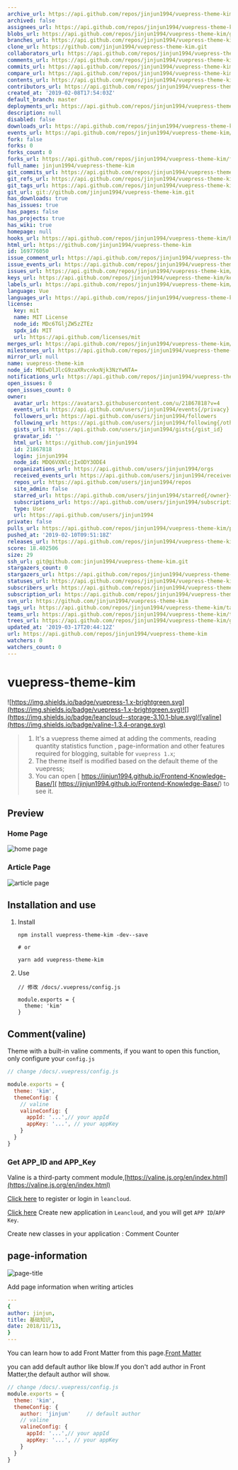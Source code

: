 ```yaml
---
archive_url: https://api.github.com/repos/jinjun1994/vuepress-theme-kim/{archive_format}{/ref}
archived: false
assignees_url: https://api.github.com/repos/jinjun1994/vuepress-theme-kim/assignees{/user}
blobs_url: https://api.github.com/repos/jinjun1994/vuepress-theme-kim/git/blobs{/sha}
branches_url: https://api.github.com/repos/jinjun1994/vuepress-theme-kim/branches{/branch}
clone_url: https://github.com/jinjun1994/vuepress-theme-kim.git
collaborators_url: https://api.github.com/repos/jinjun1994/vuepress-theme-kim/collaborators{/collaborator}
comments_url: https://api.github.com/repos/jinjun1994/vuepress-theme-kim/comments{/number}
commits_url: https://api.github.com/repos/jinjun1994/vuepress-theme-kim/commits{/sha}
compare_url: https://api.github.com/repos/jinjun1994/vuepress-theme-kim/compare/{base}...{head}
contents_url: https://api.github.com/repos/jinjun1994/vuepress-theme-kim/contents/{+path}
contributors_url: https://api.github.com/repos/jinjun1994/vuepress-theme-kim/contributors
created_at: '2019-02-08T17:54:03Z'
default_branch: master
deployments_url: https://api.github.com/repos/jinjun1994/vuepress-theme-kim/deployments
description: null
disabled: false
downloads_url: https://api.github.com/repos/jinjun1994/vuepress-theme-kim/downloads
events_url: https://api.github.com/repos/jinjun1994/vuepress-theme-kim/events
fork: false
forks: 0
forks_count: 0
forks_url: https://api.github.com/repos/jinjun1994/vuepress-theme-kim/forks
full_name: jinjun1994/vuepress-theme-kim
git_commits_url: https://api.github.com/repos/jinjun1994/vuepress-theme-kim/git/commits{/sha}
git_refs_url: https://api.github.com/repos/jinjun1994/vuepress-theme-kim/git/refs{/sha}
git_tags_url: https://api.github.com/repos/jinjun1994/vuepress-theme-kim/git/tags{/sha}
git_url: git://github.com/jinjun1994/vuepress-theme-kim.git
has_downloads: true
has_issues: true
has_pages: false
has_projects: true
has_wiki: true
homepage: null
hooks_url: https://api.github.com/repos/jinjun1994/vuepress-theme-kim/hooks
html_url: https://github.com/jinjun1994/vuepress-theme-kim
id: 169776050
issue_comment_url: https://api.github.com/repos/jinjun1994/vuepress-theme-kim/issues/comments{/number}
issue_events_url: https://api.github.com/repos/jinjun1994/vuepress-theme-kim/issues/events{/number}
issues_url: https://api.github.com/repos/jinjun1994/vuepress-theme-kim/issues{/number}
keys_url: https://api.github.com/repos/jinjun1994/vuepress-theme-kim/keys{/key_id}
labels_url: https://api.github.com/repos/jinjun1994/vuepress-theme-kim/labels{/name}
language: Vue
languages_url: https://api.github.com/repos/jinjun1994/vuepress-theme-kim/languages
license:
  key: mit
  name: MIT License
  node_id: MDc6TGljZW5zZTEz
  spdx_id: MIT
  url: https://api.github.com/licenses/mit
merges_url: https://api.github.com/repos/jinjun1994/vuepress-theme-kim/merges
milestones_url: https://api.github.com/repos/jinjun1994/vuepress-theme-kim/milestones{/number}
mirror_url: null
name: vuepress-theme-kim
node_id: MDEwOlJlcG9zaXRvcnkxNjk3NzYwNTA=
notifications_url: https://api.github.com/repos/jinjun1994/vuepress-theme-kim/notifications{?since,all,participating}
open_issues: 0
open_issues_count: 0
owner:
  avatar_url: https://avatars3.githubusercontent.com/u/21867818?v=4
  events_url: https://api.github.com/users/jinjun1994/events{/privacy}
  followers_url: https://api.github.com/users/jinjun1994/followers
  following_url: https://api.github.com/users/jinjun1994/following{/other_user}
  gists_url: https://api.github.com/users/jinjun1994/gists{/gist_id}
  gravatar_id: ''
  html_url: https://github.com/jinjun1994
  id: 21867818
  login: jinjun1994
  node_id: MDQ6VXNlcjIxODY3ODE4
  organizations_url: https://api.github.com/users/jinjun1994/orgs
  received_events_url: https://api.github.com/users/jinjun1994/received_events
  repos_url: https://api.github.com/users/jinjun1994/repos
  site_admin: false
  starred_url: https://api.github.com/users/jinjun1994/starred{/owner}{/repo}
  subscriptions_url: https://api.github.com/users/jinjun1994/subscriptions
  type: User
  url: https://api.github.com/users/jinjun1994
private: false
pulls_url: https://api.github.com/repos/jinjun1994/vuepress-theme-kim/pulls{/number}
pushed_at: '2019-02-10T09:51:18Z'
releases_url: https://api.github.com/repos/jinjun1994/vuepress-theme-kim/releases{/id}
score: 18.402506
size: 29
ssh_url: git@github.com:jinjun1994/vuepress-theme-kim.git
stargazers_count: 0
stargazers_url: https://api.github.com/repos/jinjun1994/vuepress-theme-kim/stargazers
statuses_url: https://api.github.com/repos/jinjun1994/vuepress-theme-kim/statuses/{sha}
subscribers_url: https://api.github.com/repos/jinjun1994/vuepress-theme-kim/subscribers
subscription_url: https://api.github.com/repos/jinjun1994/vuepress-theme-kim/subscription
svn_url: https://github.com/jinjun1994/vuepress-theme-kim
tags_url: https://api.github.com/repos/jinjun1994/vuepress-theme-kim/tags
teams_url: https://api.github.com/repos/jinjun1994/vuepress-theme-kim/teams
trees_url: https://api.github.com/repos/jinjun1994/vuepress-theme-kim/git/trees{/sha}
updated_at: '2019-03-17T20:44:12Z'
url: https://api.github.com/repos/jinjun1994/vuepress-theme-kim
watchers: 0
watchers_count: 0
---
```


# vuepress-theme-kim

![https://img.shields.io/badge/vuepress-1.x-brightgreen.svg](https://img.shields.io/badge/vuepress-1.x-brightgreen.svg)![](https://img.shields.io/badge/leancloud--storage-3.10.1-blue.svg)![valine](https://img.shields.io/badge/valine-1.3.4-orange.svg)



> 1. It's a vuepress theme aimed at adding the comments,  reading quantity statistics function , page-information  and other features required for blogging, suitable for `vuepress 1.x`;
> 2. The theme itself is  modified based on the default theme of the vuepress;
> 3. You can open [ https://jinjun1994.github.io/Frontend-Knowledge-Base/]( https://jinjun1994.github.io/Frontend-Knowledge-Base/) to see it.

## Preview

### Home Page

![home page](http://img.dubiqc.com/201902/10125949.png-sign)

### Article Page

![article page](http://img.dubiqc.com/201902/10125729.png-sign)

## Installation and use

1. Install

   ```
   npm install vuepress-theme-kim -dev--save
   
   # or
   
   yarn add vuepress-theme-kim
   ```

2. Use

   ```
   // 修改 /docs/.vuepress/config.js
   
   module.exports = {
     theme: 'kim'
   }  
   ```

## Comment(valine)

Theme with a built-in valine comments, if you want to open this function, only configure your `config.js`

```js
// change /docs/.vuepress/config.js

module.exports = {
  theme: 'kim',
  themeConfig: {
    // valine
    valineConfig: {
      appId: '...',// your appId
      appKey: '...', // your appKey
    }
  }  
}  
```

### Get APP_ID and APP_Key

Valine is a third-party comment module,[https://valine.js.org/en/index.html](https://valine.js.org/en/index.html)

[Click here](https://leancloud.cn/dashboard/login.html#/signup) to register or login in `leancloud`.

[Click here](https://leancloud.cn/dashboard/applist.html#/newapp) Create new application in `Leancloud`, and you will get `APP ID`/`APP Key`.

Create new classes in your application  : Comment  Counter



## page-information 



![page-title](http://img.dubiqc.com/201902/10130220.png-sign)

Add page information when writing articles

````yaml
---
{
author: jinjun,
title: 基础知识,
date: 2018/11/13,
}
---
````

You can learn how to add Front Matter from this page.[Front Matter](https://vuepress.vuejs.org/guide/frontmatter.html)

you can add default author like blow.If you don't add author in Front Matter,the default author will show.

````javascript
// change /docs/.vuepress/config.js
module.exports = {
  theme: 'kim',
  themeConfig: {
    author: 'jinjun'     // default author
    // valine
    valineConfig: {
      appId: '...',// your appId
      appKey: '...', // your appKey
    }
  }  
}  
````

